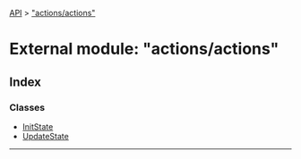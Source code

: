 [API](../README.md) > ["actions/actions"](../modules/_actions_actions_.md)

# External module: "actions/actions"

## Index

### Classes

* [InitState](../classes/_actions_actions_.initstate.md)
* [UpdateState](../classes/_actions_actions_.updatestate.md)

---

